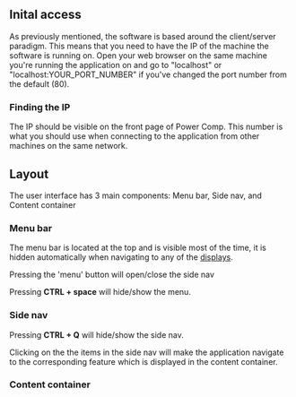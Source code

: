 
## Inital access
As previously mentioned, the software is based around the client/server paradigm. This means that you need to have the IP of the machine the software is running on. Open your web browser on the same machine you're running the application on and go to "localhost" or "localhost:YOUR_PORT_NUMBER" if you've changed the port number from the default (80).

### Finding the IP

The IP should be visible on the front page of Power Comp. This number is what you should use when connecting to the application from other machines on the same network.


## Layout

The user interface has 3 main components: Menu bar, Side nav, and Content container

### Menu bar

The menu bar is located at the top and is visible most of the time, it is hidden automatically when navigating to any of the [displays](displays).

Pressing the 'menu' button will open/close the side nav

Pressing **CTRL + space** will hide/show the menu.

### Side nav

Pressing **CTRL + Q** will hide/show the side nav.

Clicking on the the items in the side nav will make the application navigate to the corresponding feature which is displayed in the content container.

### Content container
